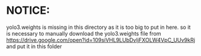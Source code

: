 # NOTICE:
yolo3.weights is missing in this directory as it is too big to put in here.
so it is necessary to manually download the yolo3.weights file from
https://drive.google.com/open?id=109siVHL9LUbDvljFXOLW4VpC_UUv9kRj
and put it in this folder
